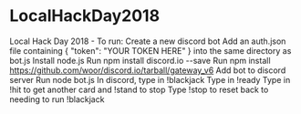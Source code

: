 # LocalHackDay2018
Local Hack Day 2018 - 
To run:
  Create a new discord bot
  Add an auth.json file containing
    {
    "token": "YOUR TOKEN HERE"
    }
  into the same directory as bot.js
  Install node.js
  Run npm install discord.io --save
  Run npm install https://github.com/woor/discord.io/tarball/gateway_v6
  Add bot to discord server
  Run node bot.js
  In discord, type in !blackjack
  Type in !ready
  Type in !hit to get another card and !stand to stop
  Type !stop to reset back to needing to run !blackjack
  
  
